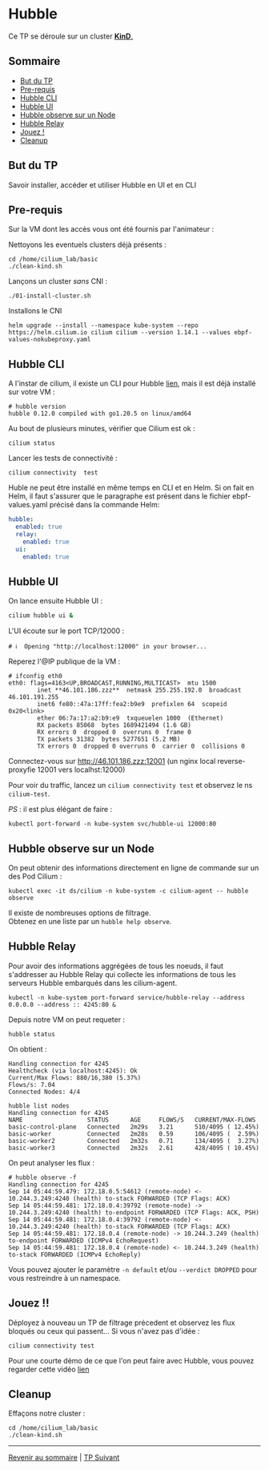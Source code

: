 # Hubble

Ce TP se déroule sur un cluster <ins>**KinD**<ins>. 

## Sommaire
  * [But du TP](#but-du-tp)
  * [Pre-requis](#pre-requis)
  * [Hubble CLI](#hubble-cli)
  * [Hubble UI](#hubble-ui)
  * [Hubble observe sur un Node](#hubble-observe-sur-un-node)
  * [Hubble Relay](#hubble-relay)
  * [Jouez !](#jouez-)
  * [Cleanup](#cleanup)

## But du TP
Savoir installer, accéder et utiliser Hubble en UI et en CLI 

## Pre-requis
Sur la VM dont les accès vous ont été fournis par l'animateur :

Nettoyons les eventuels clusters déjà présents :
```shell
cd /home/cilium_lab/basic
./clean-kind.sh 
```

Lançons un cluster *sans* CNI :
```shell
./01-install-cluster.sh
```

Installons le CNI
```shell
helm upgrade --install --namespace kube-system --repo https://helm.cilium.io cilium cilium --version 1.14.1 --values ebpf-values-nokubeproxy.yaml
```

## Hubble CLI

A l'instar de cilium, il existe un CLI pour Hubble [lien](https://docs.cilium.io/en/v1.14.1/gettingstarted/hubble_setup/#install-the-hubble-client), mais il est déjà installé sur votre VM :

```shell
# hubble version
hubble 0.12.0 compiled with go1.20.5 on linux/amd64
```

Au bout de plusieurs minutes, vérifier que Cilium est ok :
```shell
cilium status
```
Lancer les tests de connectivité :
```shell
cilium connectivity  test
```

Huble ne peut être installé en même temps en CLI et en Helm.
Si on fait en Helm, il faut s'assurer que le paragraphe est présent dans le fichier ebpf-values.yaml précisé dans la commande Helm:
```yaml
hubble:
  enabled: true
  relay:
    enabled: true
  ui:
    enabled: true
```

## Hubble UI

On lance ensuite Hubble UI :
```bash
cilium hubble ui &
```

L'UI écoute sur le port TCP/12000 :
```
# ℹ️  Opening "http://localhost:12000" in your browser...
```

Reperez l'@IP publique de la VM :
```shell
# ifconfig eth0
eth0: flags=4163<UP,BROADCAST,RUNNING,MULTICAST>  mtu 1500
        inet **46.101.186.zzz**  netmask 255.255.192.0  broadcast 46.101.191.255
        inet6 fe80::47a:17ff:fea2:b9e9  prefixlen 64  scopeid 0x20<link>
        ether 06:7a:17:a2:b9:e9  txqueuelen 1000  (Ethernet)
        RX packets 85068  bytes 1689421494 (1.6 GB)
        RX errors 0  dropped 0  overruns 0  frame 0
        TX packets 31382  bytes 5277651 (5.2 MB)
        TX errors 0  dropped 0 overruns 0  carrier 0  collisions 0
```

Connectez-vous sur http://46.101.186.zzz:12001 (un nginx local reverse-proxyfie 12001 vers localhst:12000)

Pour voir du traffic, lancez un `cilium connectivity test` et observez le ns `cilium-test`.

*PS* : il est plus élégant de faire :
```shell
kubectl port-forward -n kube-system svc/hubble-ui 12000:80
```

## Hubble observe sur un Node

On peut obtenir des informations directement en ligne de commande sur un des Pod Cilium :

```shell
kubectl exec -it ds/cilium -n kube-system -c cilium-agent -- hubble observe           
```

Il existe de nombreuses options de filtrage.   
Obtenez en une liste par un `hubble help observe`.

## Hubble Relay

Pour avoir des informations aggrégées de tous les noeuds, il faut s'addresser au Hubble Relay qui collecte les informations de tous les serveurs Hubble embarqués dans les cilium-agent.

```shell
kubectl -n kube-system port-forward service/hubble-relay --address 0.0.0.0 --address :: 4245:80 &
```

Depuis notre VM on peut requeter :
```shell
hubble status
```

On obtient :
```
Handling connection for 4245
Healthcheck (via localhost:4245): Ok
Current/Max Flows: 880/16,380 (5.37%)
Flows/s: 7.04
Connected Nodes: 4/4
```

```shell
hubble list nodes
Handling connection for 4245
NAME                  STATUS      AGE     FLOWS/S   CURRENT/MAX-FLOWS
basic-control-plane   Connected   2m29s   3.21      510/4095 ( 12.45%)
basic-worker          Connected   2m28s   0.59      106/4095 (  2.59%)
basic-worker2         Connected   2m32s   0.71      134/4095 (  3.27%)
basic-worker3         Connected   2m32s   2.61      428/4095 ( 10.45%)
```

On peut analyser les flux :
```shell
# hubble observe -f
Handling connection for 4245
Sep 14 05:44:59.479: 172.18.0.5:54612 (remote-node) <- 10.244.3.249:4240 (health) to-stack FORWARDED (TCP Flags: ACK)
Sep 14 05:44:59.481: 172.18.0.4:39792 (remote-node) -> 10.244.3.249:4240 (health) to-endpoint FORWARDED (TCP Flags: ACK, PSH)
Sep 14 05:44:59.481: 172.18.0.4:39792 (remote-node) <- 10.244.3.249:4240 (health) to-stack FORWARDED (TCP Flags: ACK)
Sep 14 05:44:59.481: 172.18.0.4 (remote-node) -> 10.244.3.249 (health) to-endpoint FORWARDED (ICMPv4 EchoRequest)
Sep 14 05:44:59.481: 172.18.0.4 (remote-node) <- 10.244.3.249 (health) to-stack FORWARDED (ICMPv4 EchoReply)
```

Vous pouvez ajouter le paramètre `-n default` et/ou `--verdict DROPPED` pour vous restreindre à un namespace.

## Jouez !!

Déployez à nouveau un TP de filtrage précedent et observez les flux bloqués ou ceux qui passent...
Si vous n'avez pas d'idée :

```shell
cilium connectivity test
```

Pour une courte démo de ce que l'on peut faire avec Hubble, vous pouvez regarder cette vidéo [lien](https://www.youtube.com/watch?v=zQr4tEj-a4M)

## Cleanup

Effaçons notre cluster :

```shell
cd /home/cilium_lab/basic
./clean-kind.sh 
```
---



[Revenir au sommaire](../README.md) | [TP Suivant](./TP14.md)
